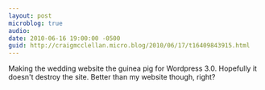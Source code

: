 ```yaml
---
layout: post
microblog: true
audio: 
date: 2010-06-16 19:00:00 -0500
guid: http://craigmcclellan.micro.blog/2010/06/17/t16409843915.html
---
```

Making the wedding website the guinea pig for Wordpress 3.0.  Hopefully it doesn't destroy the site.  Better than my website though, right?
